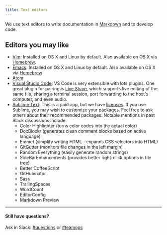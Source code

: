 ```yaml
---
title: Text editors
---
```


We use text editors to write documentation in [Markdown](https://github.com/adam-p/markdown-here/wiki/Markdown-Cheatsheet) and to develop code.

## Editors you may like

* [Vim](https://www.vim.org/download.php): Installed on OS X and Linux by
  default. Also available on OS X via [Homebrew](https://brew.sh/).
* [Emacs](https://www.gnu.org/software/emacs/): Installed on OS X and Linux
  by default. Also available on OS X via [Homebrew](https://brew.sh/)
* [Atom](https://atom.io/)
* [Visual Studio Code](https://code.visualstudio.com/): VS Code is very extensible with lots plugins. One great plugin for pairing is [Live Share](https://marketplace.visualstudio.com/items?itemName=MS-vsliveshare.vsliveshare), which supports live editing of the same file, sharing a terminal session, port forwarding to the host's computer, and even audio.
* [Sublime Text](https://www.sublimetext.com/): This is a paid app, but we have [licenses]({{site.baseurl}}/software/#get-access-to-software-we-already-have). If you use Sublime, you may wish to customize your packages. Feel free to ask others about their recommended packages. Notable mentions in past Slack discussions include:
    - Color Highlighter (turns color codes into the actual color)
    - DocBlockr (generates clean comment blocks based on active language)
    - Emmet (simplify writing HTML - expands CSS selectors into HTML)
    - GitGutter (monitors file changes in the left margin)
    - Random Everything (easily generate random strings)
    - SideBarEnhancements (provides better right-click options in file tree)
    - Better CoffeeScript
    - GitHubinator
    - Sass
    - TrailingSpaces
    - WordCount
    - EditorConfig
    - Markdown Preview

---

#### Still have questions?

Ask in Slack: [#questions](https://gsa-tts.slack.com/messages/questions/) or [#teamops](https://gsa-tts.slack.com/messages/teamops/)
